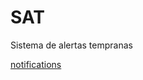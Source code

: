 # SAT

Sistema de alertas tempranas

[notifications](https://www.joshmorony.com/getting-familiar-with-local-notifications-in-ionic-2/)